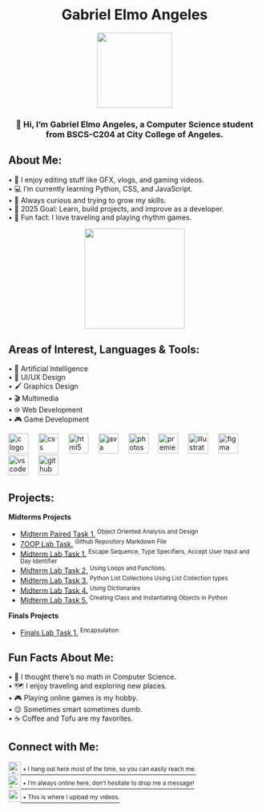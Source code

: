<h1 align="center">Gabriel Elmo Angeles</h1>

<div align="center">
  <img height="150" src="https://pbs.twimg.com/profile_images/1802710354084188160/7PgeVFpH_400x400.jpg"  />
</div>

<h3 align="center">
👋 Hi, I’m Gabriel Elmo Angeles, a Computer Science student<br> from BSCS-C204 at City College of Angeles.
</h3>

<h2 align="left">About Me:</h2>

<p align="left">
• 🎨 I enjoy editing stuff like GFX, vlogs, and gaming videos.<br>
• 💻 I’m currently learning Python, CSS, and JavaScript.<br>
• 🌱 Always curious and trying to grow my skills.<br>
• 🥅 2025 Goal: Learn, build projects, and improve as a developer.<br>
• 🎉 Fun fact: I love traveling and playing rhythm games.
</p>

<div align="center">
  <img height="200" src="https://pbs.twimg.com/profile_banners/1136522348993974274/1735935173/1500x500"  />
</div>

<h2 align="left">Areas of Interest, Languages & Tools:</h2>

<p align="left">
• 🤖 Artificial Intelligence<br>
• 🎨 UI/UX Design<br>
• 🖌️ Graphics Design<br>
• 🎬 Multimedia<br>
• 🌐 Web Development<br>
• 🎮 Game Development
</p>

<div align="left">
  <img src="https://cdn.simpleicons.org/c/A8B9CC" height="40" alt="c logo"  />
  <img width="12" />
  <img src="https://cdn.jsdelivr.net/gh/devicons/devicon/icons/css3/css3-original.svg" height="40" alt="css logo"  />
  <img width="12" />
  <img src="https://cdn.jsdelivr.net/gh/devicons/devicon/icons/html5/html5-original.svg" height="40" alt="html5 logo"  />
  <img width="12" />
  <img src="https://cdn.jsdelivr.net/gh/devicons/devicon/icons/java/java-original.svg" height="40" alt="java logo"  />
  <img width="12" />
  <img src="https://cdn.jsdelivr.net/gh/devicons/devicon/icons/photoshop/photoshop-plain.svg" height="40" alt="photoshop logo"  />
  <img width="12" />
  <img src="https://cdn.jsdelivr.net/gh/devicons/devicon/icons/premierepro/premierepro-plain.svg" height="40" alt="premierepro logo"  />
  <img width="12" />
  <img src="https://cdn.jsdelivr.net/gh/devicons/devicon/icons/illustrator/illustrator-plain.svg" height="40" alt="illustrator logo"  />
  <img width="12" />
  <img src="https://cdn.jsdelivr.net/gh/devicons/devicon/icons/figma/figma-original.svg" height="40" alt="figma logo"  />
  <img width="12" />
  <img src="https://cdn.jsdelivr.net/gh/devicons/devicon/icons/vscode/vscode-original.svg" height="40" alt="vscode logo"  />
  <img width="12" />
  <img src="https://cdn.jsdelivr.net/gh/devicons/devicon/icons/github/github-original.svg" height="40" alt="github logo"  />
</div>

<h2 align="left">Projects:</h2>

**Midterms Projects**  
- [Midterm Paired Task 1.](https://gabrielangeles011.vercel.app/assets/pdf/Gabriel%20Elmo%20Angeles%20-%20Paired%20Task%201.%20Object%20Oriented%20Analysis%20(1).pdf) <sup>Object Oriented Analysis and Design</sup>  
- [7OOP Lab Task.](https://github.com/angelesge11/7OOP-Lab-Task) <sup>Github Repository Markdown File</sup>  
- [Midterm Lab Task 1.](https://gabrielangeles011.vercel.app/assets/pdf/Gabriel%20Elmo%20Angeles%20-%20Midterm%20Lab%20Task%201.pdf) <sup>Escape Sequence, Type Specifiers, Accept User Input and Day Identifier</sup>
- [Midterm Lab Task 2.](https://gabrielangeles011.vercel.app/assets/pdf/Gabriel%20Elmo%20Angeles%20-%20Midterm%20Lab%20Task%202.pdf) <sup>Using Loops and Functions.</sup>
- [Midterm Lab Task 3.](https://gabrielangeles011.vercel.app/assets/pdf/Gabriel%20Elmo%20Angeles%20-%20Midterm%20Lab%20Task%203.pdf) <sup>Python List Collections Using List Collection types</sup>
- [Midterm Lab Task 4.](https://gabrielangeles011.vercel.app/assets/pdf/Gabriel%20Elmo%20Angeles%20-%20Midterm%20Lab%20Task%204.pdf) <sup>Using Dictionaries</sup>
- [Midterm Lab Task 5.](https://gabrielangeles011.vercel.app/assets/pdf/Gabriel%20Elmo%20Angeles%20-%20Midterm%20Lab%20Task%205.pdf) <sup>Creating Class and Instantiating Objects in Python</sup>

**Finals Projects**  
- [Finals Lab Task 1.](https://gabrielangeles011.vercel.app/assets/pdf/Gabriel%20Elmo%20Angeles%20-%20Finals%20Lab%20Task%201.pdf) <sup>Encapsulation</sup>  

  
<h2 align="left">Fun Facts About Me:</h2>

<p align="left">
• 🤯 I thought there’s no math in Computer Science. <br>
• 🗺️ I enjoy traveling and exploring new places.  <br>
• 🎮 Playing online games is my hobby.  <br>
• 😌 Sometimes smart sometimes dumb.  <br>
• ☕ Coffee and Tofu are my favorites.  <br>
</p>

<h2 align="left">Connect with Me:</h2>

<div align="left">
  <a href="https://discordapp.com/users/578812855193960452" target="_blank">
    <img src="https://cdn.simpleicons.org/discord/5865F2" width="25" height="25" alt="discord logo"  />
    <sup>• I hang out here most of the time, so you can easily reach me.</sup>
  </a><br> 

  <a href="https://www.facebook.com/angelesge11" target="_blank">
    <img src="https://cdn.simpleicons.org/facebook/1877F2" width="25" height="25" alt="facebook logo"  />
    <sup>• I’m always online here, don’t hesitate to drop me a message!</sup>
  </a><br>

  <a href="https://www.youtube.com/@gabzumii/videos" target="_blank">
    <img src="https://cdn.simpleicons.org/youtube/FF0000" width="25" height="25" alt="youtube logo"  />
    <sup>• This is where I upload my videos.</sup>
  </a>
</div>
